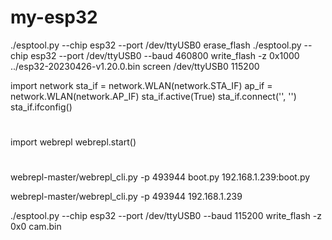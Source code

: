 # my-esp32

./esptool.py --chip esp32 --port /dev/ttyUSB0 erase_flash
./esptool.py --chip esp32 --port /dev/ttyUSB0 --baud 460800 write_flash -z 0x1000 ../esp32-20230426-v1.20.0.bin
screen /dev/ttyUSB0 115200

import network
sta_if = network.WLAN(network.STA_IF)
ap_if = network.WLAN(network.AP_IF)
sta_if.active(True)
sta_if.connect('<your SSID>', '<your key>')
sta_if.ifconfig()

#

import webrepl
webrepl.start()

#

webrepl-master/webrepl_cli.py -p 493944 boot.py 192.168.1.239:boot.py

webrepl-master/webrepl_cli.py -p 493944 192.168.1.239

./esptool.py --chip esp32 --port /dev/ttyUSB0 --baud 115200 write_flash -z 0x0 cam.bin
